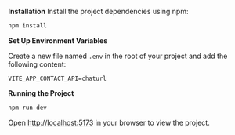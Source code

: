 **Installation**
Install the project dependencies using npm:
```bash
npm install 
```
**Set Up Environment Variables**

Create a new file named `.env` in the root of your project and add the following content:

```env
VITE_APP_CONTACT_API=chaturl
```

**Running the Project**
```bash
npm run dev
```

Open [http://localhost:5173](http://localhost:5173) in your browser to view the project.
